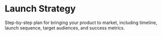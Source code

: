 # Launch Strategy

Step-by-step plan for bringing your product to market, including timeline, launch sequence, target audiences, and success metrics.

